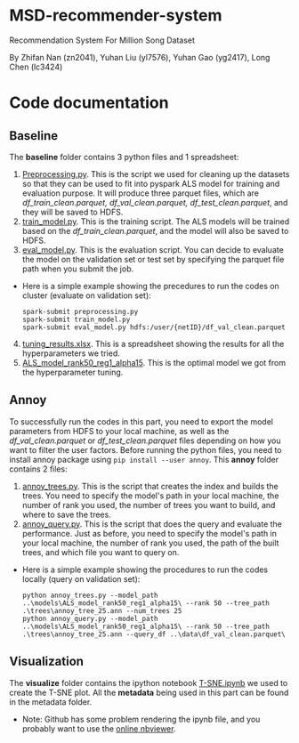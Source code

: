 # MSD-recommender-system
Recommendation System For Million Song Dataset

By Zhifan Nan (zn2041), Yuhan Liu (yl7576), Yuhan Gao (yg2417), Long Chen (lc3424)

# Code documentation

## Baseline
The **baseline** folder contains 3 python files and 1 spreadsheet:
1. [Preprocessing.py](https://github.com/nyu-big-data/final-project-meliora/blob/main/baseline/preprocessing.py). This is the script we used for cleaning up the datasets so that they can be used to fit into pyspark ALS model for training and evaluation purpose. It will produce three parquet files, which are *df_train_clean.parquet, df_val_clean.parquet, df_test_clean.parquet*, and they will be saved to HDFS.
2. [train_model.py](https://github.com/nyu-big-data/final-project-meliora/blob/main/baseline/train_model.py). This is the training script. The ALS models will be trained based on the *df_train_clean.parquet*, and the model will also be saved to HDFS.
3. [eval_model.py](https://github.com/nyu-big-data/final-project-meliora/blob/main/baseline/eval_model.py). This is the evaluation script. You can decide to evaluate the model on the validation set or test set by specifying the parquet file path when you submit the job. 

  - Here is a simple example showing the precedures to run the codes on cluster (evaluate on validation set):
    ```
    spark-submit preprocessing.py
    spark-submit train_model.py
    spark-submit eval_model.py hdfs:/user/{netID}/df_val_clean.parquet
    ```
4. [tuning_results.xlsx](https://github.com/nyu-big-data/final-project-meliora/blob/main/baseline/tuning_results.xlsx). This is a spreadsheet showing the results for all the hyperparameters we tried. 
5. [ALS_model_rank50_reg1_alpha15](https://github.com/nyu-big-data/final-project-meliora/tree/main/baseline/ALS_model_rank50_reg1_alpha15). This is the optimal model we got from the hyperparameter tuning. 

## Annoy
To successfully run the codes in this part, you need to export the model parameters from HDFS to your local machine, as well as the *df_val_clean.parquet* or *df_test_clean.parquet* files depending on how you want to filter the user factors. Before running the python files, you need to install annoy package using `pip install --user annoy`. This **annoy** folder contains 2 files:
1. [annoy_trees.py](https://github.com/nyu-big-data/final-project-meliora/blob/main/annoy/annoy_trees.py). This is the script that creates the index and builds the trees. You need to specify the model's path in your local machine, the number of rank you used, the number of trees you want to build, and where to save the trees. 
2. [annoy_query.py](https://github.com/nyu-big-data/final-project-meliora/blob/main/annoy/annoy_query.py). This is the script that does the query and evaluate the performance. Just as before, you need to specify the model's path in your local machine, the number of rank you used, the path of the built trees, and which file you want to query on. 
    
  - Here is a simple example showing the procedures to run the codes locally (query on validation set):
    ```
    python annoy_trees.py --model_path ..\models\ALS_model_rank50_reg1_alpha15\ --rank 50 --tree_path .\trees\annoy_tree_25.ann --num_trees 25
    python annoy_query.py --model_path ..\models\ALS_model_rank50_reg1_alpha15\ --rank 50 --tree_path .\trees\annoy_tree_25.ann --query_df ..\data\df_val_clean.parquet\ 
    ```

## Visualization
The **visualize** folder contains the ipython notebook [T-SNE.ipynb](https://github.com/nyu-big-data/final-project-meliora/blob/main/visualize/T-SNE.ipynb) we used to create the T-SNE plot. All the **metadata** being used in this part can be found in the metadata folder. 
- Note: Github has some problem rendering the ipynb file, and you probably want to use the [online nbviewer](https://nbviewer.jupyter.org/). 
